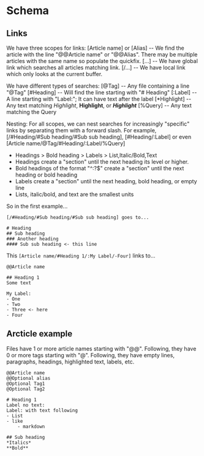 # Schema

## Links

We have three scopes for links:
[Article name] or [Alias] -- We find the article with the line "@@Article name" or "@@Alias". There may be multiple articles with the same name so populate the quickfix.
[...] -- We have global link which searches all articles matching link.
[/...] -- We have local link which only looks at the current buffer.

We have different types of searches:
[@Tag] -- Any file containing a line "@Tag"
[#Heading] -- Will find the line starting with "# Heading"
[:Label] -- A line starting with "Label:"; It can have text after the label
[*Highlight] -- Any text matching _Highlight_, **Highlight**, or **_Highlight_**
[%Query] -- Any text matching the Query

Nesting:
For all scopes, we can nest searches for increasingly "specific" links by separating them with a forward slash. For example, [/#Heading/#Sub heading/#Sub sub heading], [#Heading/:Label] or even [Article name/@Tag/#Heading/:Label/%Query]

- Headings > Bold heading > Labels > List,Italic/Bold,Text
- Headings create a "section" until the next heading its level or higher.
- Bold headings of the format "^**<any text>**:\?$" create a "section" until the next heading or bold heading
- Labels create a "section" until the next heading, bold heading, or empty line
- Lists, italic/bold, and text are the smallest units

So in the first example...

```
[/#Heading/#Sub heading/#Sub sub heading] goes to...

# Heading
## Sub heading
### Another heading
#### Sub sub heading <- this line
```

This `[Article name/#Heading 1/:My Label/-Four]` links to...

```zortex
@@Article name

## Heading 1
Some text

My Label:
- One
- Two
- Three <- here
- Four
```

## Arcticle example

Files have 1 or more article names starting with "@@". Following, they have 0 or more tags starting with "@". Following, they have empty lines, paragraphs, headings, highlighted text, labels, etc.

```
@@Article name
@@Optional alias
@Optional Tag1
@Optional Tag2

# Heading 1
Label no text:
Label: with text following
- List
- like
    - markdown

## Sub heading
*Italics*
**Bold**
```
